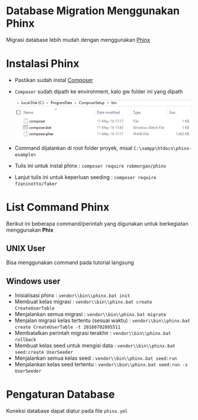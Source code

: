 # Database Migration Menggunakan Phinx
Migrasi database lebih mudah dengan menggunakan [Phinx](https://phinx.org/)

# Instalasi Phinx
- Pastikan sudah instal [Composer](https://getcomposer.org/)
- `Composer` sudah dipath ke environment, kalo gw folder ini yang dipath

    ![composer_path](img/composer_path.png)

- Command dijalankan di root folder proyek, misal `C:\xampp\htdocs\phinx-example>`
- Tulis ini untuk instal phinx : `composer require robmorgan/phinx`
- Lanjut tulis ini untuk keperluan seeding : `composer require fzaninotto/faker`

# List Command Phinx
Berikut ini beberapa command/perintah yang digunakan untuk berkegiatan menggunakan **Phix** 

## UNIX User
Bisa menggunakan command pada tutorial langsung

## Windows user
- Inisialisasi phinx : `vendor\\bin\\phinx.bat init`
- Membuat kelas migrasi : `vendor\\bin\\phinx.bat create CreateUserTable` 
- Menjalankan semua migrasi : `vendor\\bin\\phinx.bat migrate`
- Menjalan migrasi kelas tertentu (sesuai waktu) : `vendor\\bin\\phinx.bat create CreateUserTable -t 20160702095511`
- Membatalkan perintah migrasi terakhir : `vendor\\bin\\phinx.bat rollback`
- Membuat kelas seed untuk mengisi data : `vendor\\bin\\phinx.bat seed:create UserSeeder`
- Menjalankan semua kelas seed : `vendor\\bin\\phinx.bat seed:run`
- Menjalankan kelas seed tertentu : `vendor\\bin\\phinx.bat seed:run -s UserSeeder`

# Pengaturan Database
Koneksi database dapat diatur pada file `phinx.yml`